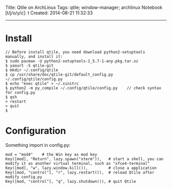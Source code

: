 Title: Qtile on ArchLinux
Tags: qtile; window-manager; archlinux
Notebook [t/j/o/y/c]: t
Created: 2014-08-21 11:32:33

------

# Install

```
// Before install qtile, you need download python2-setuptools manually, and install it:
$ sudo pacman -U python2-setuptools-1_5.7-1-any.pkg.tar.xz
$ yaourt -S qtile-git
$ mkdir ~/.config/qtile
$ cp /usr/share/doc/qtile-git/default_config.py ~/.config/qtile/config.py
$ echo "exec qtile" > ~/.xinitrc
$ python2 -m py_compile ~/.config/qtile/config.py    // check syntax for config.py
$ qsh
> restart
> quit
$ 
```

# Configuration

Something import in config.py:

```
mod = "mod4"    # the Win key as mod key
Key([mod], "Return", lazy.spawn("xterm")),   # start a shell, you can modify it as another virtual terminal, such as "xfce4-terminal"
Key([mod], "w", lazy.window.kill()),         # close a application
Key([mod, "control"], "r", lazy.restart()),  # reload Qtile after modify config.py
Key([mod, "control"], "q", lazy.shutdown()), # quit Qtile
```
